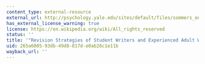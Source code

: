 ```yaml
---
content_type: external-resource
external_url: http://psychology.yale.edu/sites/default/files/sommers_onrevisionstrategies.pdf
has_external_license_warning: true
license: https://en.wikipedia.org/wiki/All_rights_reserved
status: ''
title: '"Revision Strategies of Student Writers and Experienced Adult Writers." (PDF)'
uid: 265a6005-93db-49d8-817d-e0ab26c1e11b
wayback_url: ''
---
```


